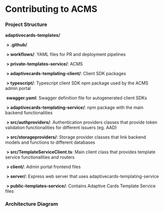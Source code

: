 # Contributing to ACMS

### Project Structure

**adaptivecards-templates/**

​	**> .github/**

​		**> workflows/**: YAML files for PR and deployment pipelines

​	**> private-templates-service/**: ACMS 

​		**> adaptivecards-templating-client/**: Client SDK packages

​			**> typescript/**: Typescript client SDK npm package used by the ACMS admin portal

​			**swagger.yaml**: Swagger definition file for autogenerated client SDKs

​	**> adaptivecards-templating-service/**: npm package with the main backend functionalities

​		**> src/authproviders/**: Authentication providers classes that provide token validation functionalities for different issuers (eg. AAD)

​		**> src/storageproviders/**: Storage provider classes that link backend models and functions to different databases

​		**> src/TemplateServiceClient.ts**: Main client class that provides template service functionalities and routers 

​	**> client/**: Admin portal frontend files 

​	**> server/**: Express web server that uses adaptivecards-templating-service

​	**> public-templates-service/**: Contains Adaptive Cards Template Service files




### Architecture Diagram

